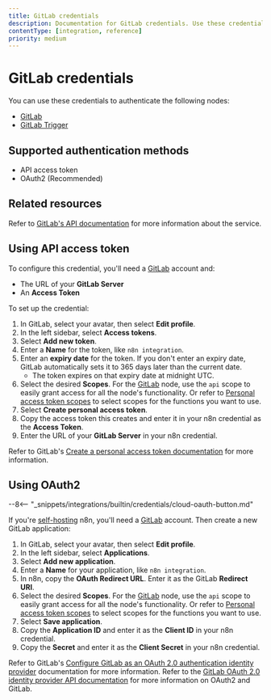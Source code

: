 ```yaml
---
title: GitLab credentials
description: Documentation for GitLab credentials. Use these credentials to authenticate GitLab in n8n, a workflow automation platform.
contentType: [integration, reference]
priority: medium
---
```


# GitLab credentials

You can use these credentials to authenticate the following nodes:

- [GitLab](/integrations/builtin/app-nodes/n8n-nodes-base.gitlab.md)
- [GitLab Trigger](/integrations/builtin/trigger-nodes/n8n-nodes-base.gitlabtrigger.md)

## Supported authentication methods

- API access token
- OAuth2 (Recommended)

## Related resources

Refer to [GitLab's API documentation](https://docs.gitlab.com/ee/api/rest/) for more information about the service.

## Using API access token

To configure this credential, you'll need a [GitLab](https://gitlab.com/) account and:

- The URL of your **GitLab Server**
- An **Access Token**

To set up the credential:

1. In GitLab, select your avatar, then select **Edit profile**.
2. In the left sidebar, select **Access tokens**.
3. Select **Add new token**.
4. Enter a **Name** for the token, like `n8n integration`.
5. Enter an **expiry date** for the token. If you don't enter an expiry date, GitLab automatically sets it to 365 days later than the current date.
    - The token expires on that expiry date at midnight UTC.
6. Select the desired **Scopes**. For the [GitLab](/integrations/builtin/app-nodes/n8n-nodes-base.gitlab.md) node, use the `api` scope to easily grant access for all the node's functionality. Or refer to [Personal access token scopes](https://docs.gitlab.com/ee/user/profile/personal_access_tokens.html#personal-access-token-scopes) to select scopes for the functions you want to use.
7. Select **Create personal access token**.
8. Copy the access token this creates and enter it in your n8n credential as the **Access Token**.
9. Enter the URL of your **GitLab Server** in your n8n credential. 

Refer to GitLab's [Create a personal access token documentation](https://docs.gitlab.com/ee/user/profile/personal_access_tokens.html#create-a-personal-access-token) for more information.

## Using OAuth2

--8<-- "_snippets/integrations/builtin/credentials/cloud-oauth-button.md"

If you're [self-hosting](/hosting/index.md) n8n, you'll need a [GitLab](https://gitlab.com/) account. Then create a new GitLab application:

1. In GitLab, select your avatar, then select **Edit profile**.
2. In the left sidebar, select **Applications**.
3. Select **Add new application**.
4. Enter a **Name** for your application, like `n8n integration`.
5. In n8n, copy the **OAuth Redirect URL**. Enter it as the GitLab **Redirect URI**.
6. Select the desired **Scopes**. For the [GitLab](/integrations/builtin/app-nodes/n8n-nodes-base.gitlab.md) node, use the `api` scope to easily grant access for all the node's functionality. Or refer to [Personal access token scopes](https://docs.gitlab.com/ee/user/profile/personal_access_tokens.html#personal-access-token-scopes) to select scopes for the functions you want to use.
6. Select **Save application**.
7. Copy the **Application ID** and enter it as the **Client ID** in your n8n credential.
8. Copy the **Secret** and enter it as the **Client Secret** in your n8n credential.

Refer to GitLab's [Configure GitLab as an OAuth 2.0 authentication identity provider](https://docs.gitlab.com/ee/integration/oauth_provider.html) documentation for more information. Refer to the [GitLab OAuth 2.0 identity provider API documentation](https://docs.gitlab.com/ee/api/oauth2.html) for more information on OAuth2 and GitLab.

